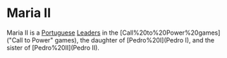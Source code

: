 # Maria II

Maria II is a [Portuguese](Portuguese) [Leaders](leader) in the [Call%20to%20Power%20games]("Call to Power" games), the daughter of [Pedro%20I](Pedro I), and the sister of [Pedro%20II](Pedro II).